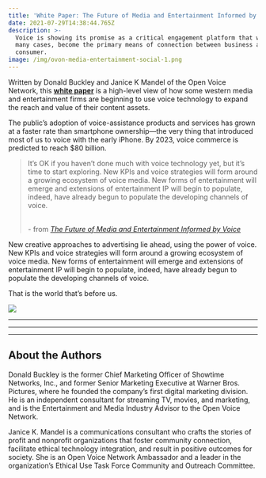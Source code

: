 ```yaml
---
title: 'White Paper: The Future of Media and Entertainment Informed by Voice'
date: 2021-07-29T14:38:44.765Z
description: >-
  Voice is showing its promise as a critical engagement platform that will, in
  many cases, become the primary means of connection between business and
  consumer. 
image: /img/ovon-media-entertainment-social-1.png
---
```

Written by Donald Buckley and Janice K Mandel of the Open Voice Network, this [**white paper**](https://openvoicenetwork.org/papers/The-Future-of-Media-Entertainment-Whitepaper-Final.pdf) is a high-level view of how some western media and entertainment firms are beginning to use voice technology to expand the reach and value of their content assets.

The public’s adoption of voice-assistance products and services has grown at a faster rate than smartphone ownership—the very thing that introduced most of us to voice with the early iPhone. By 2023, voice commerce is predicted to reach $80 billion.

> It’s OK if you haven’t done much with voice technology yet, but it’s time to start exploring. New KPIs and voice strategies will form around a growing ecosystem of voice media. New forms of entertainment will emerge and extensions of entertainment IP will begin to populate, indeed, have already begun to populate the developing channels of voice.<br></br>
>
> \- from [_The Future of Media and Entertainment Informed by Voice_](https://openvoicenetwork.org/post/new-report-the-future-of-media-and-entertainment-informed-by-voice/)

New creative approaches to advertising lie ahead, using the power of voice. New KPIs and voice strategies will form around a growing ecosystem of voice media. New forms of entertainment will emerge and extensions of entertainment IP will begin to populate, indeed, have already begun to populate the developing channels of voice.

That is the world that’s before us.

<a href="https://openvoicenetwork.org/papers/The-Future-of-Media-Entertainment-Whitepaper-Final.pdf" target="_blank"><img style="height: auto; width: auto" src="img/open-voice-network-ovon-voice-for-everyone-white-paper-the-future-of-media-and-entertainment-informed-by-voice-full-report-1.png"  /></a>

- - -

- - -

- - -

## About the Authors

Donald Buckley is the former Chief Marketing Officer of Showtime Networks, Inc., and former Senior Marketing Executive at Warner Bros. Pictures, where he founded the company’s first digital marketing division. He is an independent consultant for streaming TV, movies, and marketing, and is the Entertainment and Media Industry Advisor to the Open Voice Network.

Janice K. Mandel is a communications consultant who crafts the stories of profit and nonprofit organizations that foster community connection, facilitate ethical technology integration, and result in positive outcomes for society. She is an Open Voice Network Ambassador and a leader in the organization’s Ethical Use Task Force Community and Outreach Committee.
